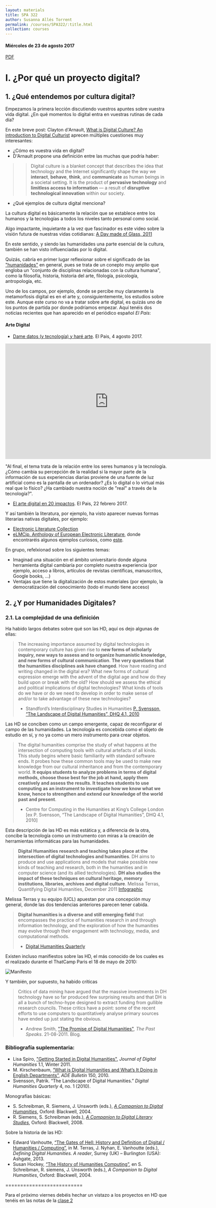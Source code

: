 ```yaml
---
layout: materials
title: SPA 322
author: Susanna Allés Torrent
permalink: /courses/SPA322/:title.html
collection: courses
---
```

#### Miércoles de 23 de agosto 2017 

[PDF](apuntes/clase1.pdf)

# I. ¿Por qué un proyecto digital?

## 1. ¿Qué entendemos por cultura digital?

Empezamos la primera lección discutiendo vuestros apuntes sobre vuestra vida digital. ¿En qué momentos lo digital entra en vuestras rutinas de cada día? 

En este breve post: Clayton d'Arnault, [What is Digital Culture? An introduction to Digital Culturist](https://digitalculturist.com/what-is-digital-culture-5cbe91bfad1b) aprecen múltiples cuestiones muy interesantes:

- ¿Cómo es vuestra vida en digital?
- D'Arnault propone una definición entre las muchas que podría haber: 

>> Digital culture is a blanket concept that describes the idea that technology and the Internet significantly shape the way we **interact**, **behave**, **think**, and **communicate** as human beings in a societal setting. It is the product of **pervasive technology** and **limitless access to information** — a result of **disruptive technological innovation** within our society.

- ¿Qué ejemplos de cultura digital menciona?

La cultura digital es básicamente la relación que se establece entre los humanos y la tecnologías a todos los niveles tanto personal como social. 

Algo impactante, inquietante a la vez que fascinador es este video sobre la visión futura de nuestras vidas cotidianas: [A Day made of Glass, 2011](https://www.youtube.com/watch?v=6Cf7IL_eZ38)

En este sentido, y siendo las humanidades una parte esencial de la cultura, también se han visto influenciadas por lo digital.

Quizás, cabría en primer lugar reflexionar sobre el significado de las ["humanidades"](https://es.wikipedia.org/wiki/Humanidades) en general, pues se trata de un conepto muy amplio que engloba un "conjunto de disciplinas relacionadas con la cultura humana", como la filosofía, historia, historia del arte, filología, psicología, antropología, etc. 

Uno de los campos, por ejemplo, donde se percibe muy claramente la metamorfosis digital es en el arte y, consiguientemente, los estudios sobre este. Aunque este curso no va a tratar sobre arte digital, es quizás uno de los puntos de partida por donde podríamos empezar. Aquí tenéis dos noticias recientes que han aparecido en el periódico español *El País*: 

#### Arte Digital 
* [Dame datos (y tecnología) y haré arte](https://elpais.com/elpais/2017/07/25/talento_digital/1500982954_227267.html). El Pais, 4 agosto 2017.
	
<iframe src="https://player.vimeo.com/video/191691366" width="640" height="360" frameborder="0" webkitallowfullscreen mozallowfullscreen allowfullscreen></iframe>

"Al final, el tema trata de la relación entre los seres humanos y la tecnología. ¿Cómo cambia su percepción de la realidad si la mayor parte de la información de sus experiencias diarias proviene de una fuente de luz artificial como es la pantalla de un ordenador? ¿Es lo digital o lo virtual más real que lo físico? ¿Ha cambiado nuestra noción de "real" a través de la tecnología?".

* [El arte digital en 20 impactos](https://elpais.com/elpais/2017/02/20/fotorrelato/1487627123_803126.html). El Pais, 22 febrero 2017.

Y así también la literatura, por ejemplo, ha visto aparecer nuevas formas literarias nativas digitales, por ejemplo: 

- [Electronic Literature Collection](http://collection.eliterature.org/3/index.html)
- [eLMCip. Anthology of European Electronic Literature](https://anthology.elmcip.net/materials.html), donde encontraréis algunos ejemplos curiosos, como [este](http://collection.eliterature.org/3/works/anacron/Vinicius_index.swf). 

En grupo, refelxionad sobre los siguientes temas:

- Imaginad una situación en el ámbito universitario donde alguna herramienta digital cambiaría por completo nuestra experiencia (por ejemplo, acceso a libros, artículos de revistas científicas, manuscritos, Google books, ...)
- Ventajas que tiene la digitalización de estos materiales (por ejemplo, la democratización del conocimiento (todo el mundo tiene acceso) 

## 2. ¿Y por Humanidades Digitales?

### 2.1. La complejidad de una definición Ha habido largos debates sobre qué son las HD, aquí os dejo algunas de ellas: > The increasing importance assumed by digital technologies in contemporary culture has given rise to **new forms of scholarly inquiry, new ways to assess and to organize humanistic knowledge, and new forms of cultural communication**. **The very questions that the humanities disciplines ask have changed**. How have reading and writing changed in the digital era? What new forms of cultural expression emerge with the advent of the digital age and how do they build upon or break with the old? How should we assess the ethical and political implications of digital technologies? What kinds of tools do we have or do we need to develop in order to make sense of and/or to take advantage of these new technologies?> - Standford’s Interdisciplinary Studies in Humanities [P. Svensson, “The Landscape of Digital Humanities”, DHQ 4.1, 2010](http://digitalhumanities.org/dhq/vol/4/1/000080/000080.html) Las HD se conciben como un campo emergente, capaz de reconfigurar el campo de las humanidades. La tecnología es concebida como el objeto de estudio en sí, y no ya como un mero instrumento para crear objetos. 						> The digital humanities comprise the study of what happens at the intersection of computing tools with cultural artefacts of all kinds. This study begins where basic familiarity with standard software ends. It probes how these common tools may be used to make new knowledge from our cultural inheritance and from the contemporary world. **It equips students to analyze problems in terms of digital methods, choose those best for the job at hand, apply them creatively and assess the results. It teaches students to use computing as an instrument to investigate how we know what we know, hence to strengthen and extend our knowledge of the world past and present**.> - Centre for Computing in the Humanities at King’s College London[ex P. Svensson, “The Landscape of Digital Humanities”, DHQ 4.1, 2010] 
Esta descripción de las HD es más estática y, a diferencia de la otra, concibe la tecnología como un instrumento con miras a la creación de herramientas informáticas para las humanidades.> **Digital Humanities research and teaching takes place at the intersection of digital technologies and humanities**. DH aims to produce and use applications and models that make possible new kinds of teaching and research, both in the humanities and in computer science (and its allied technologies). **DH also studies the impact of these techniques on cultural heritage, memory institutions, libraries, archives and digital culture**.> Melissa Terras, Quantifying Digital Humanities, December 2011 [Infographic](http://www.ucl.ac.uk/infostudies/melissa-terras/DigitalHumanitiesInfographic.pdf)
Melissa Terras y su equipo (UCL) apuestan por una concepción muy general, donde las dos tendencias anteriores parecen tener cabida. > **Digital humanities is a diverse and still emerging field** that encompasses the practice of humanities research in and through information technology, and the exploration of how the humanities may evolve through their engagement with technology, media, and computational methods. > - [Digital Humanities Quarterly](http://www.digitalhumanities.org/dhq/about/about.html)Existen incluso manifiestos sobre las HD, el más conocido de los cuales es el realizado durante el ThatCamp Paris el 18 de mayo de 2010:

![Manifesto](https://f.hypotheses.org/wp-content/blogs.dir/323/files/2011/03/manifestofordigitalhumanities.png)

Y también, por supuesto, ha habido críticas> Critics of data mining have argued that the massive investments in DH technology have so far produced few surprising results and that DH is all a bunch of techno-hype designed to extract funding from gullible research councils. These critics have a point: some of the recent efforts to use computers to quantitatively analyse  primary sources have ended up just stating the obvious.> - Andrew Smith, ["The Promise of Digital Humanities"](https://pastspeaks.com/2011/08/21/the-promise-of-digital-humanities/), *The Past Speaks*. 21-08-2011. Blog. 

### Bibliografía suplementaria: 
- Lisa Spiro, ["Getting Started in Digital Humanities"](http://journalofdigitalhumanities.org/1-1/getting-started-in-digital-humanities-by-lisa-spiro/), *Journal of Digital Humanities* 1.1, Winter 2011. 
- M. Kirschenbaum, [“What is Digital Humanities and What’s It Doing in English Departments”](https://mkirschenbaum.files.wordpress.com/2011/01/kirschenbaum_ade150.pdf), *ADE Bulletin* 150, 2010. 
- Svensson, Patrik. “The Landscape of Digital Humanities.” *Digital Humanities Quarterly* 4, no. 1 (2010).

Monografías básicas:
- S. Schreibman, R. Siemens, J. Unsworth (eds.), [*A Companion to Digital Humanities*](http://www.digitalhumanities.org/companion/), Oxford: Blackwell, 2004.- R. Siemens, S. Schreibman (eds.), [*A Companion to Digital Literary Studies*](http://www.digitalhumanities.org/companionDLS/), Oxford: Blackwell, 2008.

Sobre la historia de las HD: 

- Edward Vanhoutte, [“The Gates of Hell: History and Definition of Digital / Humanities / Computing”](http://blogs.ucl.ac.uk/definingdh/files/2013/10/Chapter-6_EV.pdf), in M. Terras, J. Nyhan, E. Vanhoutte (eds.), *Defining Digital Humanities. A reader*, Surrey (UK) – Burlington (USA): Ashgate, 2013.- Susan Hockey, [“The History of Humanities Computing”](http://digitalhumanities.org:3030/companion/view?docId=blackwell/9781405103213/9781405103213.xml&chunk.id=ss1-2-1&toc.depth=1&toc.id=ss1-2-1&brand=9781405103213_brand), en S. Schreibman, R. siemens, J. Unsworth (eds.), *A Companion to Digital Humanities*, Oxford: Blackwell, 2004.
==========================

Para el próximo viernes debéis hechar un vistazo a los proyectos en HD que tenéis en las notas de la [clase 2](class_2.html)



